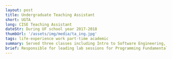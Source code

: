 ```yaml
---
layout: post
title: Undergraduate Teaching Assistant
short: UGTA
long: CISE Teaching Assistant
dateStr: During UF school year 2017-2018
thumbUrl: '/assets/img/media/ta_ing.jpg'
tags: life-experience work part-time academic
summary: Served three classes including Intro to Software Engineering, Intro to Database Systems, and Programming Fundamentals 2.
brief: Responsible for leading lab sessions for Programming Fundamentals, helping students with learning MEAN stack and Agile development in Software Engineering discussion sessions, assisting students with learning SQL and Database systems, and holding office hours to help with any questions.
---
```

